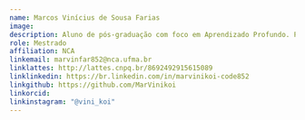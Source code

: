 ```yaml
---
name: Marcos Vinícius de Sousa Farias
image:
description: Aluno de pós-graduação com foco em Aprendizado Profundo. Possui interesse por Computação Gráfica e Música.
role: Mestrado
affiliation: NCA
linkemail: marvinfar852@nca.ufma.br
linklattes: http://lattes.cnpq.br/8692492915615089
linklinkedin: https://br.linkedin.com/in/marvinikoi-code852
linkgithub: https://github.com/MarVinikoi
linkorcid:
linkinstagram: "@vini_koi"
---
```



